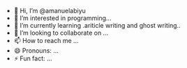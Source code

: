 - 👋 Hi, I’m @amanuelabiyu
- 👀 I’m interested in programming...
- 🌱 I’m currently learning .ariticle writing and ghost writing..
- 💞️ I’m looking to collaborate on ...
- 📫 How to reach me ...
- 😄 Pronouns: ...
- ⚡ Fun fact: ...

<!---
amanuelabiyu/amanuelabiyu is a ✨ special ✨ repository because its `README.md` (this file) appears on your GitHub profile.
You can click the Preview link to take a look at your changes.
--->
